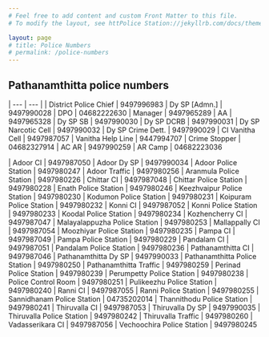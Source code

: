 ```yaml
---
# Feel free to add content and custom Front Matter to this file.
# To modify the layout, see httPolice Station://jekyllrb.com/docs/themes/#overriding-theme-defaults

layout: page
# title: Police Numbers
# permalink: /police-numbers
---
```

## Pathanamthitta police numbers

| --- | --- |
| District Police Chief | 9497996983
| Dy SP [Admn.] | 9497990028
| DPO | 04682222630
| Manager | 9497965289
| AA | 9497965328
| Dy SP SB | 9497990030
| Dy SP DCRB | 9497990031
| Dy SP Narcotic Cell | 9497990032
| Dy SP Crime Dett. | 9497990029
| CI Vanitha Cell | 9497987057
| Vanitha Help Line | 9447994707
| Crime Stopper | 04682327914
| AC AR | 9497990259
| AR Camp | 04682223036

| Adoor CI | 9497987050
| Adoor Dy SP | 9497990034
| Adoor Police Station | 9497980247
| Adoor Traffic | 9497980256
| Aranmula Police Station | 9497980226
| Chittar CI | 9497987048
| Chittar Police Station | 9497980228
| Enath Police Station | 9497980246
| Keezhvaipur Police Station | 9497980230
| Kodumon Police Station | 9497980231
| Koipuram Police Station | 9497980232
| Konni CI | 9497987052
| Konni Police Station | 9497980233
| Koodal Police Station | 9497980234
| Kozhencherry CI | 9497987047
| Malayalappuzha Police Station | 9497980253
| Mallappally CI | 9497987054
| Moozhiyar Police Station | 9497980235
| Pampa CI | 9497987049
| Pampa Police Station | 9497980229
| Pandalam CI | 9497987051
| Pandalam Police Station | 9497980236
| Pathanamthitta CI | 9497987046
| Pathanamthitta Dy SP | 9497990033
| Pathanamthitta Police Station | 9497980250
| Pathanamthitta Traffic | 9497980259
| Perinad Police Station | 9497980239
| Perumpetty Police Station | 9497980238
| Police Control Room | 9497980251
| Pulikeezhu Police Station | 9497980240
| Ranni CI | 9497987055
| Ranni Police Station | 9497980255
| Sannidhanam Police Station | 04735202014
| Thannithodu Police Station | 9497980241
| Thiruvalla CI | 9497987053
| Thiruvalla Dy SP | 9497990035
| Thiruvalla Police Station | 9497980242
| Thiruvalla Traffic | 9497980260
| Vadasserikara CI | 9497987056
| Vechoochira Police Station | 9497980245